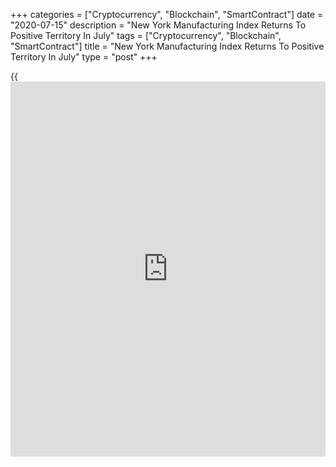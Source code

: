 +++
categories = ["Cryptocurrency", "Blockchain", "SmartContract"]
date = "2020-07-15"
description = "New York Manufacturing Index Returns To Positive Territory In July"
tags = ["Cryptocurrency", "Blockchain", "SmartContract"]
title = "New York Manufacturing Index Returns To Positive Territory In July"
type = "post"
+++

{{<iframe id="large-banner" src="https://www.bounty.group/#slide=9.0" width="100%" height="600" scrolling="no" style="border: 0px solid rgb(216, 221, 230); border-radius: 3px;">}}

Following four consecutive months of contraction, the Federal Reserve
Bank of New York released a report on Wednesday showing New York
manufacturing activity expanded in the month of July.

The New York Fed said its general [business][1] conditions soared to a
positive 17.2 in July from a negative 0.2 in June, with a positive
reading indicating growth in regional manufacturing activity. Economists
had expected the index to jump to 10.0.

The index returned to positive territory for the first time since
February and reached its highest level since November of 2018.

The jump by the headline index came as the new orders index spiked to a
positive 13.9 percent in July from a negative 0.6 in June and the
shipments index surged up to 18.5 from 3.3.

The number of employees index also climbed to a positive 0.4 in July
from a negative 3.5 in June, signaling employment levels were steady
after falling in the previous month.

Meanwhile, the report said the prices paid index dipped to 14.9 in July
from 16.9 in June, while the prices received index fell to a negative
4.5 from a negative 0.6.

The New York Fed also said firms remained optimistic about the six-month
outlook, though less so than in the previous month.

The index for future business conditions tumbled to 38.4 in July after
soaring to 56.5 in June, its highest level in more than a decade.

Noting New York was among the last states to reopen, economists at
Oxford Economics said the report doesn't provide a particularly accurate
depiction of national manufacturing.

"The broader national environment is deteriorating as a resurgence of
[coronavirus][2] cases in other states is causing a renewed economic
slowdown," the economists said.

They added, "Looking ahead, the manufacturing recovery will proceed at a
much slower pace compared to the initial, partial snap-back phase."

On Thursday, the Philadelphia Federal Reserve is scheduled to release
its report on regional manufacturing activity in the month of July.

Economists currently expect the Philly Fed Index to pull back to 20.0 in
July after skyrocketing to 27.5 in June.

For comments and feedback [contact](https://www.playgroundfx.com/contact/): editorial@rtt[news](https://www.letsplayfx.com/blog/forex-news-website/).com

[Business News][1]

   1. www.rtt[news](https://www.letsplayfx.com/blog/forex-news-website/).com/Content/Business.aspx
   2. www.rtt[news](https://www.letsplayfx.com/blog/forex-news-website/).com/list/coronavirus.aspx